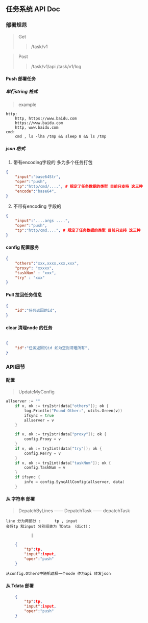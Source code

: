 
## 任务系统 API Doc


### 部署规范

> Get
>> /task/v1 

> Post 
>> /task/v1/api
>> /task/v1/log

#### Push 部署任务

##### 单行string 格式

> example
    
    http:   
        http, https://www.baidu.com
        https://www.baidu.com
        http, www.baidu.com
    cmd:
        cmd , ls -lha /tmp && sleep 8 && ls /tmp
    
      
##### json 格式

 1. 带有encoding字段的
    多为多个任务打包

```json
{
    "input":"base64Str",
    "oper":"push",
    "tp":"http/cmd/....", # 规定了任务数据的类型 目前只支持 这三种
    "encode":"base64",
}
```



 2. 不带有encoding 字段的


```json
{
    "input":"....args ....",
    "oper":"push",
    "tp":"http/cmd....", # 规定了任务数据的类型 目前只支持 这三种
}
```

#### config 配置服务

```json
{
    "others":"xxx,xxxx,xxx,xxx",
    "proxy": "xxxxx",
    "taskNum" : "xxx",
    "try" : "xxx"
}
```

#### Pull 拉回任务信息

```json
{
    "id":"任务返回的id",
}

```

#### clear 清理node 的任务

```json

{
    "id":"任务返回的id 如为空则清理所有",
}

```


### API细节


#### 配置

> UpdateMyConfig

```go
allserver := ""
	if v, ok := try2str(data["others"]); ok {
		log.Println("Found Other:", utils.Green(v))
		ifsync = true
		allserver = v
	}

	if v, ok := try2str(data["proxy"]); ok {
		config.Proxy = v
	}
	if v, ok := try2int(data["try"]); ok {
		config.ReTry = v
	}
	if v, ok := try2int(data["taskNum"]); ok {
		config.TaskNum = v
	}
	if ifsync {
		info = config.SyncAllConfig(allserver, data)
	}
```

#### 从 字符串 部署

> DepatchByLines —— DepatchTask —— depatchTask


    line 分为两部分 :      tp , input
    会将tp 和input 分别组装为 TData （dict）：
    
               |

```json
    {
        "tp":tp,
        "input":input,
        "oper":"push"
    }
```
    从config.Others中随机选择一个node 作为api 转发json


#### 从 Tdata 部署

```json
    {
        "tp":tp,
        "input":input,
        "oper":"push"
    }
``` 



